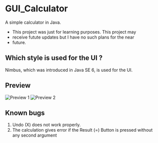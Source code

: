 # GUI_Calculator

A simple calculator in Java.

- This project was just for learning purposes. This project may 
- receive futute updates but I have no such plans for the near 
- future.

## Which style is used for the UI ?

Nimbus, which was introduced in Java SE 6, is used for the UI.

## Preview

![Preview 1](p1.jpg)
![Preview 2](p2.jpg)


## Known bugs

1. Undo (X) does not work properly.
2. The calculation gives error if the Result (=) Button is pressed without any second argument
